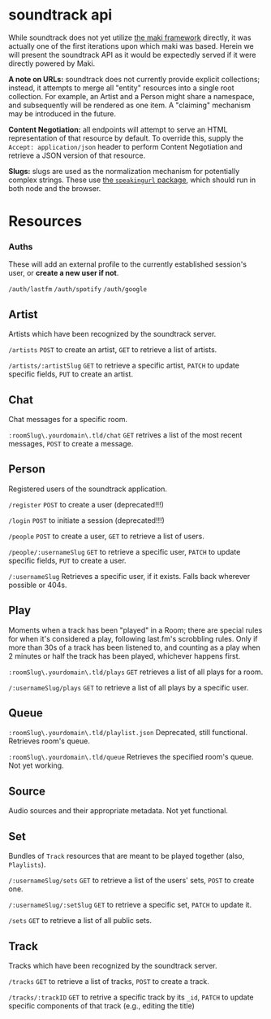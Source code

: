 soundtrack api
==============

While soundtrack does not yet utilize [the maki framework](http://maki.ericmartindale.com) directly, it was actually one of the first iterations upon which maki was based.  Herein we will present the soundtrack API as it would be expectedly served if it were directly powered by Maki.

**A note on URLs:** soundtrack does not currently provide explicit collections; instead, it attempts to merge all "entity" resources into a single root collection.  For example, an Artist and a Person might share a namespace, and subsequently will be rendered as one item.  A "claiming" mechanism may be introduced in the future.

**Content Negotiation:** all endpoints will attempt to serve an HTML representation of that resource by default.  To override this, supply the `Accept: application/json` header to perform Content Negotiation and retrieve a JSON version of that resource.

**Slugs:** slugs are used as the normalization mechanism for potentially complex strings.  These use [the `speakingurl` package](https://github.com/pid/speakingurl), which should run in both node and the browser.

# Resources

### Auths
These will add an external profile to the currently established session's user, or **create a new user if not**.

`/auth/lastfm`
`/auth/spotify`
`/auth/google`

## Artist
Artists which have been recognized by the soundtrack server.

`/artists`
`POST` to create an artist, `GET` to retrieve a list of artists.

`/artists/:artistSlug`
`GET` to retrieve a specific artist, `PATCH` to update specific fields, `PUT` to create an artist.

## Chat
Chat messages for a specific room.

`:roomSlug\.yourdomain\.tld/chat`
`GET` retrives a list of the most recent messages, `POST` to create a message.

## Person
Registered users of the soundtrack application.

`/register`
`POST` to create a user (deprecated!!!)

`/login`
`POST` to initiate a session (deprecated!!!)

`/people`
`POST` to create a user, `GET` to retrieve a list of users.

`/people/:usernameSlug`
`GET` to retrieve a specific user, `PATCH` to update specific fields, `PUT` to create a user.

`/:usernameSlug`
Retrieves a specific user, if it exists.  Falls back wherever possible or 404s.

## Play
Moments when a track has been "played" in a Room; there are special rules for when it's considered a play, following last.fm's scrobbling rules.  Only if more than 30s of a track has been listened to, and counting as a play when 2 minutes or half the track has been played, whichever happens first.

`:roomSlug\.yourdomain\.tld/plays`
`GET` retrieves a list of all plays for a room.

`/:usernameSlug/plays`
`GET` to retrieve a list of all plays by a specific user.

## Queue
`:roomSlug\.yourdomain\.tld/playlist.json`
Deprecated, still functional.  Retrieves room's queue.

`:roomSlug\.yourdomain\.tld/queue`
Retrieves the specified room's queue.  Not yet working.

## Source
Audio sources and their appropriate metadata.  Not yet functional.

## Set
Bundles of `Track` resources that are meant to be played together (also, `Playlists`).

`/:usernameSlug/sets`
`GET` to retrieve a list of the users' sets, `POST` to create one.

`/:usernameSlug/:setSlug`
`GET` to retrieve a specific set, `PATCH` to update it.

`/sets`
`GET` to retrieve a list of all public sets.

## Track
Tracks which have been recognized by the soundtrack server.

`/tracks`
`GET` to retrieve a list of tracks, `POST` to create a track.

`/tracks/:trackID`
`GET` to retrive a specific track by its `_id`, `PATCH` to update specific components of that track (e.g., editing the title)

